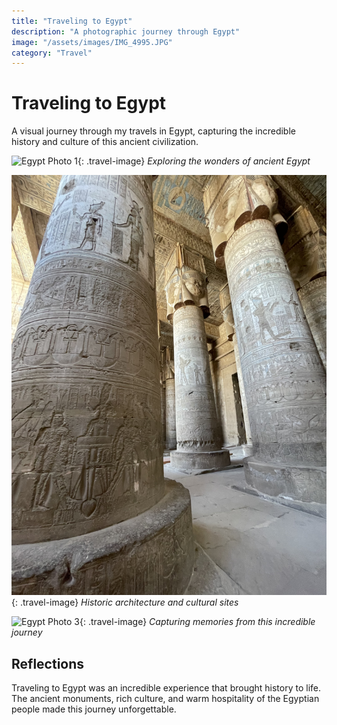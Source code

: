 ```yaml
---
title: "Traveling to Egypt"
description: "A photographic journey through Egypt"
image: "/assets/images/IMG_4995.JPG"
category: "Travel"
---
```


# Traveling to Egypt

A visual journey through my travels in Egypt, capturing the incredible history and culture of this ancient civilization.

![Egypt Photo 1](/assets/images/IMG_4995.JPG){: .travel-image}
*Exploring the wonders of ancient Egypt*

![Egypt Photo 2](/assets/images/IMG_5299.JPG){: .travel-image}
*Historic architecture and cultural sites*

![Egypt Photo 3](/assets/images/IMG_5310.JPG){: .travel-image}
*Capturing memories from this incredible journey*

## Reflections

Traveling to Egypt was an incredible experience that brought history to life. The ancient monuments, rich culture, and warm hospitality of the Egyptian people made this journey unforgettable.

<style>
.travel-image {
  display: block;
  margin: 1.5rem auto;
  max-width: 400px;
  max-height: 550px;
  border-radius: 8px;
  box-shadow: 0 4px 8px rgba(0,0,0,0.1);
}
</style>